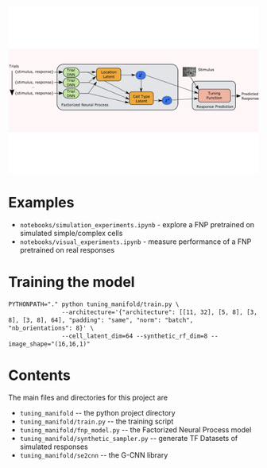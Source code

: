 
![High level overview of FNP architecture](images/high_level_factorized.png)

# Examples
* ``notebooks/simulation_experiments.ipynb`` - explore a FNP pretrained on simulated simple/complex cells
* ``notebooks/visual_experiments.ipynb`` - measure performance of a FNP pretrained on real responses

# Training the model

    PYTHONPATH="." python tuning_manifold/train.py \ 
                   --architecture='{"architecture": [[11, 32], [5, 8], [3, 8], [3, 8], 64], "padding": "same", "norm": "batch", "nb_orientations": 8}' \
                   --cell_latent_dim=64 --synthetic_rf_dim=8 --image_shape="(16,16,1)"
                   
# Contents

The main files and directories for this project are
* ``tuning_manifold`` -- the python project directory
* ``tuning_manifold/train.py`` -- the training script
* ``tuning_manifold/fnp_model.py`` -- the Factorized Neural Process model
* ``tuning_manifold/synthetic_sampler.py`` -- generate TF Datasets of simulated responses
* ``tuning_manifold/se2cnn`` -- the G-CNN library
